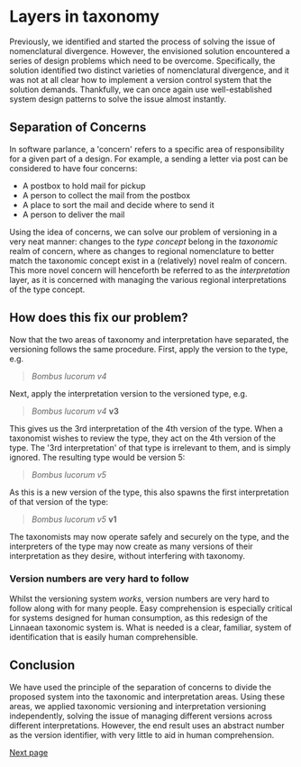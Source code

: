 # Layers in taxonomy
Previously, we identified and started the process of solving the issue of nomenclatural divergence. However, the envisioned solution encountered a series of design problems which need to be overcome. Specifically, the solution identified two distinct varieties of nomenclatural divergence, and it was not at all clear how to implement a version control system that the solution demands. Thankfully, we can once again use well-established system design patterns to solve the issue almost instantly.

## Separation of Concerns
In software parlance, a 'concern' refers to a specific area of responsibility for a given part of a design. For example, a sending a letter via post can be considered to have four concerns:

- A postbox to hold mail for pickup
- A person to collect the mail from the postbox
- A place to sort the mail and decide where to send it
- A person to deliver the mail

Using the idea of concerns, we can solve our problem of versioning in a very neat manner: changes to the *type concept* belong in the *taxonomic* realm of concern, where as changes to regional nomenclature to better match the taxonomic concept exist in a (relatively) novel realm of concern. This more novel concern will henceforth be referred to as the *interpretation* layer, as it is concerned with managing the various regional interpretations of the type concept.

## How does this fix our problem?
Now that the two areas of taxonomy and interpretation have separated, the versioning follows the same procedure. First, apply the version to the type, e.g.

> *Bombus lucorum v4*

Next, apply the interpretation version to the versioned type, e.g.

> *Bombus lucorum v4* **v3**

This gives us the 3rd interpretation of the 4th version of the type. When a taxonomist wishes to review the type, they act on the 4th version of the type. The '3rd interpretation' of that type is irrelevant to them, and is simply ignored. The resulting type would be version 5:

> *Bombus lucorum v5*

As this is a new version of the type, this also spawns the first interpretation of that version of the type:

> *Bombus lucorum v5* **v1**

The taxonomists may now operate safely and securely on the type, and the interpreters of the type may now create as many versions of their interpretation as they desire, without interfering with taxonomy.

### Version numbers are very hard to follow
Whilst the versioning system *works*, version numbers are very hard to follow along with for many people. Easy comprehension is especially critical for systems designed for human consumption, as this redesign of the Linnaean taxonomic system is. What is needed is a clear, familiar, system of identification that is easily human comprehensible.

## Conclusion
We have used the principle of the separation of concerns to divide the proposed system into the taxonomic and interpretation areas. Using these areas, we applied taxonomic versioning and interpretation versioning independently, solving the issue of managing different versions across different interpretations. However, the end result uses an abstract number as the version identifier, with very little to aid in human comprehension.

[Next page](./human-centric-labels.md)